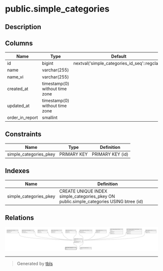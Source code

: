 # public.simple_categories

## Description

## Columns

| Name            | Type                           | Default                                       | Nullable | Children                              |
| --------------- | ------------------------------ | --------------------------------------------- | -------- | ------------------------------------- |
| id              | bigint                         | nextval('simple_categories_id_seq'::regclass) | false    | [public.services](public.services.md) |
| name            | varchar(255)                   |                                               | false    |                                       |
| name_vi         | varchar(255)                   |                                               | false    |                                       |
| created_at      | timestamp(0) without time zone |                                               | true     |                                       |
| updated_at      | timestamp(0) without time zone |                                               | true     |                                       |
| order_in_report | smallint                       |                                               | true     |                                       |

## Constraints

| Name                   | Type        | Definition       |
| ---------------------- | ----------- | ---------------- |
| simple_categories_pkey | PRIMARY KEY | PRIMARY KEY (id) |

## Indexes

| Name                   | Definition                                                                              |
| ---------------------- | --------------------------------------------------------------------------------------- |
| simple_categories_pkey | CREATE UNIQUE INDEX simple_categories_pkey ON public.simple_categories USING btree (id) |

## Relations

![er](public.simple_categories.svg)

---

> Generated by [tbls](https://github.com/k1LoW/tbls)
